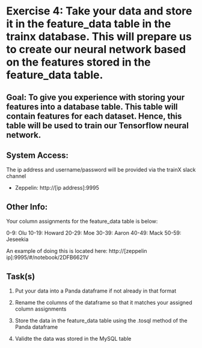 # Exercise 4:  Take your data and store it in the feature_data table in the trainx database. This will prepare us to create our neural network based on the features stored in the feature_data table.

## Goal: To give you experience with storing your features into a database table.  This table will contain features for each dataset.  Hence, this table will be used to train our Tensorflow neural network. 

## System Access:

The ip address and username/password  will be provided via the trainX slack channel

- Zeppelin: http://[ip address]:9995

## Other Info:

Your column assignments for the feature_data table is below:

0-9: Olu
10-19: Howard
20-29: Moe
30-39: Aaron
40-49: Mack
50-59: Jeseekia

An example of doing this is located here: http://[zeppelin ip]:9995/#/notebook/2DFB6621V

## Task(s)

1. Put your data into a Panda dataframe if not already in that format

2. Rename the columns of the dataframe so that it matches your assigned column assignments

3. Store the data in the feature_data table using the .tosql method of the Panda dataframe

4. Validte the data was stored in the MySQL table



